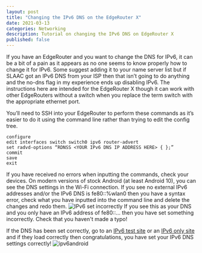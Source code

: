 ```yaml
---
layout: post
title: "Changing the IPv6 DNS on the EdgeRouter X"
date: 2021-03-13
categories: Networking
description: Tutorial on changing the IPv6 DNS on EdgeRouter X
published: false
---
```

If you have an EdgeRouter and you want to change the DNS for IPv6, it can be a bit of a pain as it appears as no one seems to know properly how to change it for IPv6. Some suggest adding it to your name server list but if SLAAC got an IPv6 DNS from your ISP then that isn’t going to do anything and the no-dns flag in my experience ends up disabling IPv6. The instructions here are intended for the EdgeRouter X though it can work with other EdgeRouters without a switch when you replace the term switch with the appropriate ethernet port. <br>

You’ll need to SSH into your EdgeRouter to perform these commands as it’s easier to do it using the command line rather than trying to edit the config tree.
```
configure
edit interfaces switch switch0 ipv6 router-advert
set radvd-options “RDNSS <YOUR IPv6 DNS IP ADDRESS HERE> { };”
commit
save 
exit
```
If you have received no errors when inputting the commands, check your devices. On modern versions of stock Android (at least Android 10), you can see the DNS settings in the Wi-Fi connection. 
If you see no external IPv6 addresses and/or the IPv6 DNS is fe80::%wlan0 then you have a syntax error, check what you have inputted into the command line and delete the changes and redo them. 
![IPv6 set incorrectly]({{site.github.url}}/assets/img/ipv6/nodns.png)
If you see this as your DNS and you only have an IPv6 address of fe80::... then you have set something incorrectly. Check that you haven't made a typo!

If the DNS has been set correctly, go to an [IPv6 test site](https://ipv6-test.com/) or an [IPv6 only site](https://ipv6.google.com/) and if they load correctly then congratulations, you have set your IPv6 DNS settings correctly!
![ipv6android]({{site.github.url}}/assets/img/ipv6/androiddns.png)
